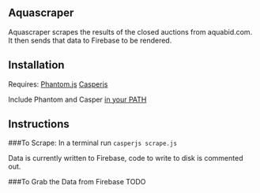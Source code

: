 ## Aquascraper

Aquascraper scrapes the results of the closed auctions from aquabid.com. It then sends that data to Firebase to be rendered.

## Installation
Requires:
[Phantom.js](http://phantomjs.org/)
[Casperjs](http://casperjs.org/)

Include Phantom and Casper [in your PATH](https://stackoverflow.com/questions/14894311/installing-casperjs-on-windows-how-to-do-it-correctly)


## Instructions
###To Scrape:
In a terminal run
`casperjs scrape.js`

Data is currently written to Firebase, code to write to disk is commented out.

###To Grab the Data from Firebase
TODO